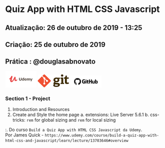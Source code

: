 # Quiz App with HTML CSS Javascript

## Atualização: 26 de outubro de 2019 - 13:25
## Criação: 25 de outubro de 2019
## Prática : @douglasabnovato

![Udemy](/images/logo-udemy.png)
![Git](/images/logo-git.png)
![GitHub](/images/logo-github.png)

### Section 1 - Project
1. Introduction and Resources 
2. Create and Style the home page 
a. extensions: Live Server 5.6.1
b. css-tricks: `rem` for global sizing and `rem` for local sizing

:. Do curso `Build a Quiz App with HTML CSS Javascript da Udemy`.<br>
Por James Quick - `https://www.udemy.com/course/build-a-quiz-app-with-html-css-and-javascript/learn/lecture/13703646#overview`